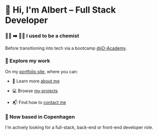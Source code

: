 # 👋 Hi, I'm Albert – Full Stack Developer

### 👨‍🔬 ➡️ 👨‍💻 I used to be a chemist

Before transitioning into tech via a bootcamp [@iO-Academy](https://github.com/iO-Academy).

### 🔗 Explore my work

On my [portfolio site](https://albertrowett.vercel.app/), where you can:

- 📖 Learn more [about me](https://albertrowett.vercel.app/#about)

- 💻 Browse [my projects](https://albertrowett.vercel.app/#projects)

- 📬 Find how to [contact me](https://albertrowett.vercel.app/#contact)

### 🚀 Now based in Copenhagen

I'm actively looking for a full-stack, back-end or front-end developer role.
